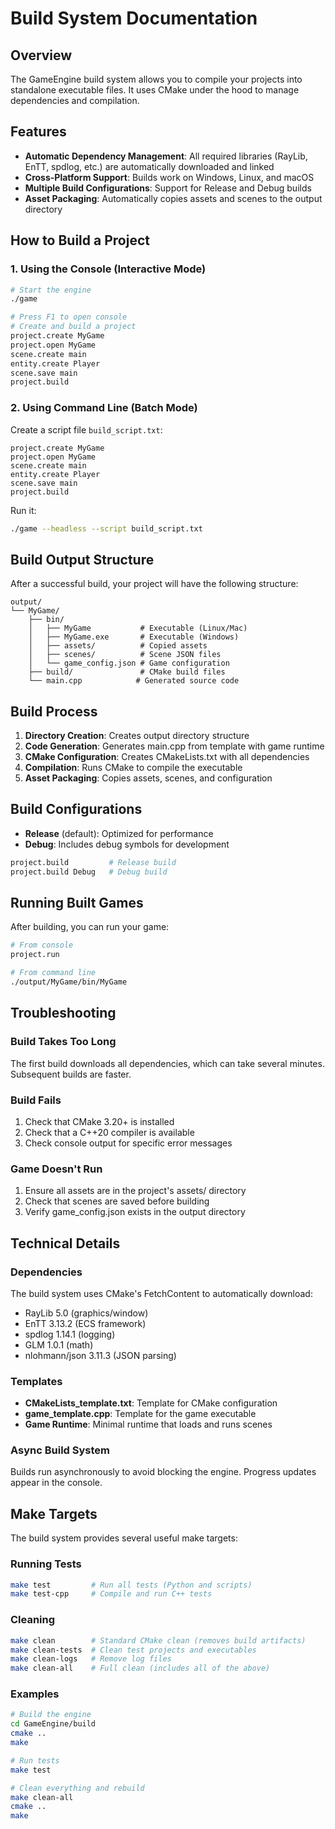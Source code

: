# Build System Documentation

## Overview

The GameEngine build system allows you to compile your projects into standalone executable files. It uses CMake under the hood to manage dependencies and compilation.

## Features

- **Automatic Dependency Management**: All required libraries (RayLib, EnTT, spdlog, etc.) are automatically downloaded and linked
- **Cross-Platform Support**: Builds work on Windows, Linux, and macOS
- **Multiple Build Configurations**: Support for Release and Debug builds
- **Asset Packaging**: Automatically copies assets and scenes to the output directory

## How to Build a Project

### 1. Using the Console (Interactive Mode)

```bash
# Start the engine
./game

# Press F1 to open console
# Create and build a project
project.create MyGame
project.open MyGame
scene.create main
entity.create Player
scene.save main
project.build
```

### 2. Using Command Line (Batch Mode)

Create a script file `build_script.txt`:
```
project.create MyGame
project.open MyGame
scene.create main
entity.create Player
scene.save main
project.build
```

Run it:
```bash
./game --headless --script build_script.txt
```

## Build Output Structure

After a successful build, your project will have the following structure:

```
output/
└── MyGame/
    ├── bin/
    │   ├── MyGame           # Executable (Linux/Mac)
    │   ├── MyGame.exe       # Executable (Windows)
    │   ├── assets/          # Copied assets
    │   ├── scenes/          # Scene JSON files
    │   └── game_config.json # Game configuration
    ├── build/               # CMake build files
    └── main.cpp            # Generated source code
```

## Build Process

1. **Directory Creation**: Creates output directory structure
2. **Code Generation**: Generates main.cpp from template with game runtime
3. **CMake Configuration**: Creates CMakeLists.txt with all dependencies
4. **Compilation**: Runs CMake to compile the executable
5. **Asset Packaging**: Copies assets, scenes, and configuration

## Build Configurations

- **Release** (default): Optimized for performance
- **Debug**: Includes debug symbols for development

```bash
project.build         # Release build
project.build Debug   # Debug build
```

## Running Built Games

After building, you can run your game:

```bash
# From console
project.run

# From command line
./output/MyGame/bin/MyGame
```

## Troubleshooting

### Build Takes Too Long
The first build downloads all dependencies, which can take several minutes. Subsequent builds are faster.

### Build Fails
1. Check that CMake 3.20+ is installed
2. Check that a C++20 compiler is available
3. Check console output for specific error messages

### Game Doesn't Run
1. Ensure all assets are in the project's assets/ directory
2. Check that scenes are saved before building
3. Verify game_config.json exists in the output directory

## Technical Details

### Dependencies
The build system uses CMake's FetchContent to automatically download:
- RayLib 5.0 (graphics/window)
- EnTT 3.13.2 (ECS framework)
- spdlog 1.14.1 (logging)
- GLM 1.0.1 (math)
- nlohmann/json 3.11.3 (JSON parsing)

### Templates
- **CMakeLists_template.txt**: Template for CMake configuration
- **game_template.cpp**: Template for the game executable
- **Game Runtime**: Minimal runtime that loads and runs scenes

### Async Build System
Builds run asynchronously to avoid blocking the engine. Progress updates appear in the console.

## Make Targets

The build system provides several useful make targets:

### Running Tests
```bash
make test         # Run all tests (Python and scripts)
make test-cpp     # Compile and run C++ tests
```

### Cleaning
```bash
make clean        # Standard CMake clean (removes build artifacts)
make clean-tests  # Clean test projects and executables
make clean-logs   # Remove log files
make clean-all    # Full clean (includes all of the above)
```

### Examples
```bash
# Build the engine
cd GameEngine/build
cmake ..
make

# Run tests
make test

# Clean everything and rebuild
make clean-all
cmake ..
make
```